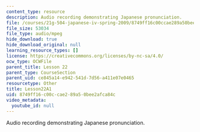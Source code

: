```yaml
---
content_type: resource
description: Audio recording demonstrating Japanese pronunciation.
file: /courses/21g-504-japanese-iv-spring-2009/8749ff16c00ccae289a50bee2afca84c_Lesson22A1.mp3
file_size: 53034
file_type: audio/mpeg
hide_download: true
hide_download_original: null
learning_resource_types: []
license: https://creativecommons.org/licenses/by-nc-sa/4.0/
ocw_type: OCWFile
parent_title: Lesson 22
parent_type: CourseSection
parent_uid: ce845a14-e942-541d-7d56-a411e07e0465
resourcetype: Other
title: Lesson22A1
uid: 8749ff16-c00c-cae2-89a5-0bee2afca84c
video_metadata:
  youtube_id: null
---
```

Audio recording demonstrating Japanese pronunciation.